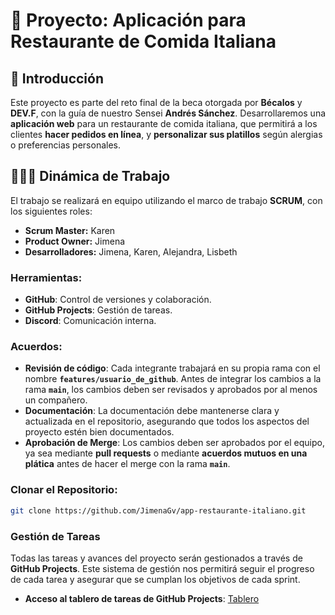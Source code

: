 # 🍝 Proyecto: Aplicación para Restaurante de Comida Italiana

## 📌 Introducción

Este proyecto es parte del reto final de la beca otorgada por **Bécalos** y **DEV.F**, con la guía de nuestro Sensei **Andrés Sánchez**. Desarrollaremos una **aplicación web** para un restaurante de comida italiana, que permitirá a los clientes  **hacer pedidos en línea**, y **personalizar sus platillos** según alergias o preferencias personales.

## 🧑‍🤝‍🧑 Dinámica de Trabajo

El trabajo se realizará en equipo utilizando el marco de trabajo **SCRUM**, con los siguientes roles:

- **Scrum Master:** Karen
- **Product Owner:** Jimena
- **Desarrolladores:** Jimena, Karen, Alejandra, Lisbeth

### Herramientas:
- **GitHub**: Control de versiones y colaboración.
- **GitHub Projects**: Gestión de tareas.
- **Discord**: Comunicación interna.

### Acuerdos:
- **Revisión de código**: Cada integrante trabajará en su propia rama con el nombre **`features/usuario_de_github`**. Antes de integrar los cambios a la rama **`main`**, los cambios deben ser revisados y aprobados por al menos un compañero.
- **Documentación**: La documentación debe mantenerse clara y actualizada en el repositorio, asegurando que todos los aspectos del proyecto estén bien documentados.
- **Aprobación de Merge**: Los cambios deben ser aprobados por el equipo, ya sea mediante **pull requests** o mediante **acuerdos mutuos en una plática** antes de hacer el merge con la rama **`main`**.


### Clonar el Repositorio:
```bash
git clone https://github.com/JimenaGv/app-restaurante-italiano.git
```

### Gestión de Tareas

Todas las tareas y avances del proyecto serán gestionados a través de **GitHub Projects**. Este sistema de gestión nos permitirá seguir el progreso de cada tarea y asegurar que se cumplan los objetivos de cada sprint.

- **Acceso al tablero de tareas de GitHub Projects**: [Tablero](https://github.com/JimenaGv/app-restaurante-italiano/projects?query=is%3Aopen)

